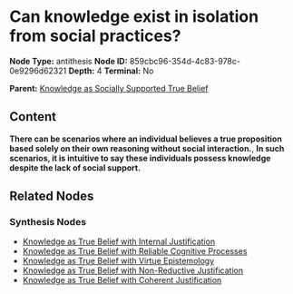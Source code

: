 # Can knowledge exist in isolation from social practices?

**Node Type:** antithesis
**Node ID:** 859cbc96-354d-4c83-978c-0e9296d62321
**Depth:** 4
**Terminal:** No

**Parent:** [Knowledge as Socially Supported True Belief](knowledge-as-socially-supported-true-belief-synthesis-5a5cec28-a787-4951-a4fd-a3a469b4ad91.md)

## Content

**There can be scenarios where an individual believes a true proposition based solely on their own reasoning without social interaction.**, **In such scenarios, it is intuitive to say these individuals possess knowledge despite the lack of social support.**

## Related Nodes

### Synthesis Nodes

- [Knowledge as True Belief with Internal Justification](knowledge-as-true-belief-with-internal-justification-synthesis-2340404e-0a94-4220-82b0-84ba23b7e748.md)
- [Knowledge as True Belief with Reliable Cognitive Processes](knowledge-as-true-belief-with-reliable-cognitive-processes-synthesis-49423a3b-5318-44a3-ada3-1d80a1fb5b10.md)
- [Knowledge as True Belief with Virtue Epistemology](knowledge-as-true-belief-with-virtue-epistemology-synthesis-4295731d-50de-48fe-a7d1-c489b199045f.md)
- [Knowledge as True Belief with Non-Reductive Justification](knowledge-as-true-belief-with-non-reductive-justification-synthesis-52081a0c-54b8-4fae-a8fc-7d06fb3ed878.md)
- [Knowledge as True Belief with Coherent Justification](knowledge-as-true-belief-with-coherent-justification-synthesis-ccb0b4ab-b8cd-459f-9847-a1903daa8baa.md)
